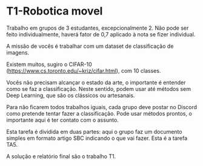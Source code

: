 # T1-Robotica movel


Trabalho em grupos de 3 estudantes, excepcionalmente 2.  Não pode ser feito individualmente, haverá fator de 0,7 aplicado à nota se fizer individual.

A missão de vocês é trabalhar com um dataset de classificação de imagens.

Existem muitos, sugiro o CIFAR-10 (https://www.cs.toronto.edu/~kriz/cifar.html), com 10 classes.

Vocês não precisam alcançar o estado da arte, o importante é entender como se faz a classificação.  Neste sentido, podem usar até métodos sem Deep Learning, que são os clássicos ou artesanais.

Para não ficarem todos trabalhos iguais, cada grupo deve postar no Discord como pretende tentar fazer a classificação. Pode usar métodos prontos, o importante aqui é ter contato com o assunto.

Esta tarefa é dividida em duas partes: aqui o grupo faz um documento simples em formato artigo SBC indicando o que vai fazer. Esta é a tarefa TA5.

A solução e relatório final são o trabalho T1.

